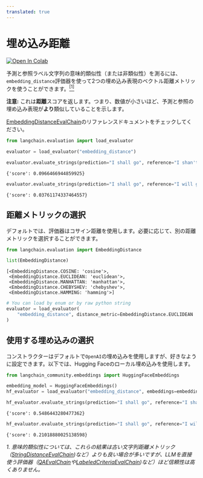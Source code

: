 ```yaml
---
translated: true
---
```


# 埋め込み距離

[![Open In Colab](https://colab.research.google.com/assets/colab-badge.svg)](https://colab.research.google.com/github/langchain-ai/langchain/blob/master/docs/docs/guides/evaluation/string/embedding_distance.ipynb)

予測と参照ラベル文字列の意味的類似性（または非類似性）を測るには、`embedding_distance`評価器を使って2つの埋め込み表現のベクトル距離メトリックを使うことができます。<a name="cite_ref-1"></a>[<sup>[1]</sup>](#cite_note-1)

**注意:** これは**距離**スコアを返します。つまり、数値が小さいほど、予測と参照の埋め込み表現が**より**類似していることを示します。

[EmbeddingDistanceEvalChain](https://api.python.langchain.com/en/latest/evaluation/langchain.evaluation.embedding_distance.base.EmbeddingDistanceEvalChain.html#langchain.evaluation.embedding_distance.base.EmbeddingDistanceEvalChain)のリファレンスドキュメントをチェックしてください。

```python
from langchain.evaluation import load_evaluator

evaluator = load_evaluator("embedding_distance")
```

```python
evaluator.evaluate_strings(prediction="I shall go", reference="I shan't go")
```

```output
{'score': 0.0966466944859925}
```

```python
evaluator.evaluate_strings(prediction="I shall go", reference="I will go")
```

```output
{'score': 0.03761174337464557}
```

## 距離メトリックの選択

デフォルトでは、評価器はコサイン距離を使用します。必要に応じて、別の距離メトリックを選択することができます。

```python
from langchain.evaluation import EmbeddingDistance

list(EmbeddingDistance)
```

```output
[<EmbeddingDistance.COSINE: 'cosine'>,
 <EmbeddingDistance.EUCLIDEAN: 'euclidean'>,
 <EmbeddingDistance.MANHATTAN: 'manhattan'>,
 <EmbeddingDistance.CHEBYSHEV: 'chebyshev'>,
 <EmbeddingDistance.HAMMING: 'hamming'>]
```

```python
# You can load by enum or by raw python string
evaluator = load_evaluator(
    "embedding_distance", distance_metric=EmbeddingDistance.EUCLIDEAN
)
```

## 使用する埋め込みの選択

コンストラクターはデフォルトで`OpenAI`の埋め込みを使用しますが、好きなように設定できます。以下では、Hugging Faceのローカル埋め込みを使用します。

```python
from langchain_community.embeddings import HuggingFaceEmbeddings

embedding_model = HuggingFaceEmbeddings()
hf_evaluator = load_evaluator("embedding_distance", embeddings=embedding_model)
```

```python
hf_evaluator.evaluate_strings(prediction="I shall go", reference="I shan't go")
```

```output
{'score': 0.5486443280477362}
```

```python
hf_evaluator.evaluate_strings(prediction="I shall go", reference="I will go")
```

```output
{'score': 0.21018880025138598}
```

<a name="cite_note-1"></a><i>1. 意味的類似性については、これらの結果は古い文字列距離メトリック（[StringDistanceEvalChain](https://api.python.langchain.com/en/latest/evaluation/langchain.evaluation.string_distance.base.StringDistanceEvalChain.html#langchain.evaluation.string_distance.base.StringDistanceEvalChain))など）よりも良い場合が多いですが、LLMを直接使う評価器（[QAEvalChain](https://api.python.langchain.com/en/latest/evaluation/langchain.evaluation.qa.eval_chain.QAEvalChain.html#langchain.evaluation.qa.eval_chain.QAEvalChain)や[LabeledCriteriaEvalChain](https://api.python.langchain.com/en/latest/evaluation/langchain.evaluation.criteria.eval_chain.LabeledCriteriaEvalChain.html#langchain.evaluation.criteria.eval_chain.LabeledCriteriaEvalChain))など）ほど信頼性は高くありません。</i>
